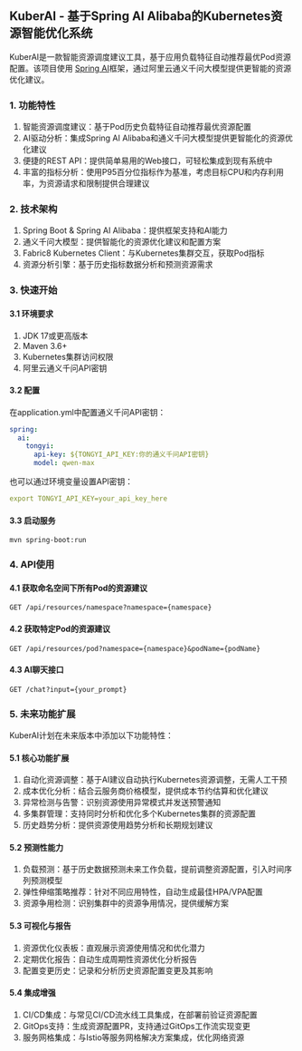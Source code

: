 ## KuberAI - 基于Spring AI Alibaba的Kubernetes资源智能优化系统

KuberAI是一款智能资源调度建议工具，基于应用负载特征自动推荐最优Pod资源配置。该项目使用 [Spring AI](https://github.com/spring-projects/spring-ai)框架，通过阿里云通义千问大模型提供更智能的资源优化建议。

### 1. 功能特性

1. 智能资源调度建议：基于Pod历史负载特征自动推荐最优资源配置
2. AI驱动分析：集成Spring AI Alibaba和通义千问大模型提供更智能化的资源优化建议
3. 便捷的REST API：提供简单易用的Web接口，可轻松集成到现有系统中
4. 丰富的指标分析：使用P95百分位指标作为基准，考虑目标CPU和内存利用率，为资源请求和限制提供合理建议

### 2. 技术架构

1. Spring Boot & Spring AI Alibaba：提供框架支持和AI能力
2. 通义千问大模型：提供智能化的资源优化建议和配置方案
3. Fabric8 Kubernetes Client：与Kubernetes集群交互，获取Pod指标
4. 资源分析引擎：基于历史指标数据分析和预测资源需求

### 3. 快速开始

#### 3.1 环境要求

1. JDK 17或更高版本
2. Maven 3.6+
3. Kubernetes集群访问权限
4. 阿里云通义千问API密钥

#### 3.2 配置

在application.yml中配置通义千问API密钥：

```yaml
spring:
  ai:
    tongyi:
      api-key: ${TONGYI_API_KEY:你的通义千问API密钥}
      model: qwen-max
```

也可以通过环境变量设置API密钥：

```yaml
export TONGYI_API_KEY=your_api_key_here
```



#### 3.3 启动服务

```shell
mvn spring-boot:run
```



### 4. API使用

#### 4.1 获取命名空间下所有Pod的资源建议

```shell
GET /api/resources/namespace?namespace={namespace}
```

#### 4.2 获取特定Pod的资源建议

```shell
GET /api/resources/pod?namespace={namespace}&podName={podName}
```

#### 4.3 AI聊天接口

```shell
GET /chat?input={your_prompt}
```

### 5. 未来功能扩展

KuberAI计划在未来版本中添加以下功能特性：

#### 5.1 核心功能扩展

1. 自动化资源调整：基于AI建议自动执行Kubernetes资源调整，无需人工干预
2. 成本优化分析：结合云服务商价格模型，提供成本节约估算和优化建议
3. 异常检测与告警：识别资源使用异常模式并发送预警通知
4. 多集群管理：支持同时分析和优化多个Kubernetes集群的资源配置
5. 历史趋势分析：提供资源使用趋势分析和长期规划建议

#### 5.2 预测性能力

1. 负载预测：基于历史数据预测未来工作负载，提前调整资源配置，引入时间序列预测模型
2. 弹性伸缩策略推荐：针对不同应用特性，自动生成最佳HPA/VPA配置
3. 资源争用检测：识别集群中的资源争用情况，提供缓解方案

#### 5.3 可视化与报告

1. 资源优化仪表板：直观展示资源使用情况和优化潜力
2. 定期优化报告：自动生成周期性资源优化分析报告
3. 配置变更历史：记录和分析历史资源配置变更及其影响

#### 5.4 集成增强

1. CI/CD集成：与常见CI/CD流水线工具集成，在部署前验证资源配置
2. GitOps支持：生成资源配置PR，支持通过GitOps工作流实现变更
3. 服务网格集成：与Istio等服务网格解决方案集成，优化网络资源